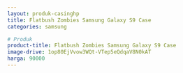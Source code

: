 ```yaml
---
layout: produk-casinghp
title: Flatbush Zombies Samsung Galaxy S9 Case
categories: samsung

# Produk
product-title: Flatbush Zombies Samsung Galaxy S9 Case
image-drive: 1op80EjVvow3WQt-VTep5eQdqaV8N0kAT
harga: 90000
---
```

